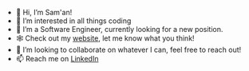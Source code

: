 - 👋 Hi, I’m Sam'an!
- 👀 I’m interested in all things coding
- 🌱 I’m a Software Engineer, currently looking for a new position.
- 🕸️ Check out my [website](https://www.samanhg.com), let me know what you think!
- 💞️ I’m looking to collaborate on whatever I can, feel free to reach out!
- 📫 Reach me on [LinkedIn](https://www.linkedin.com/in/saman-khaliq/)

<!---<a href="#"><img align="center" src="https://github-readme-stats.vercel.app/api?username=sbassong&hide=,issues&include_all_commits=true&count_private=true&show_icons=true&theme=midnight-purple " />  </a>
SamanKhaliq47/SamanKhaliq47 is a ✨ special ✨ repository because its `README.md` (this file) appears on your GitHub profile.
You can click the Preview link to take a look at your changes.
--->

